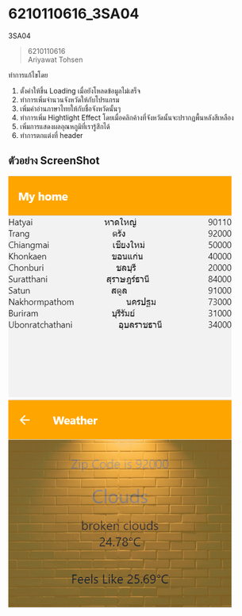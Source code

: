 # 6210110616_3SA04
3SA04
> 6210110616  
> Ariyawat  Tohsen

ทำการแก้ไขโดย 
1. ตั้งค่าให้ขึ้น Loading เมื่อยังโหลดข้อมูลไม่เสร็จ  
2. ทำการเพิ่มจำนวนจังหวัดให้กับโปรแกรม
3. เพิ่มคำอ่านภาษาไทยให้กับชื่อจังหวัดนั้นๆ
4. ทำการเพิ่ม Hightlight Effect โดยเมื่อคลิกค้างที่จังหวัดนั้นจะปรากฏพื้นหลังสีเหลือง
5. เพิ่มการแสดงผลอุณหภูมิที่เรารู้สึกได้
6. ทำการตกแต่งที่ header 
## ตัวอย่าง ScreenShot

![alt text](https://github.com/kentilove095/6210110616_3SA04/blob/main/Screenshot%202021-07-18%20223504.png)
![alt text](https://github.com/kentilove095/6210110616_3SA04/blob/main/2.png)
